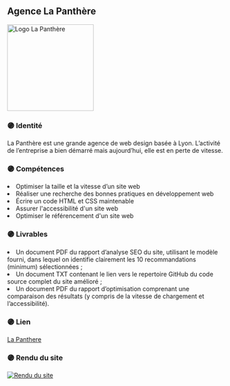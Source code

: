 <h2>Agence La Panthère</h2>

<img src="https://rafaeladev.github.io/OPCLapanthere/img/logo.png" alt="Logo La Panthère" style="width:200px;">

<h3>🟣 Identité</h3>

<p>La Panthère est une grande agence de web design basée à Lyon. L’activité de l’entreprise a bien démarré mais aujourd’hui, elle est en perte de vitesse.</p>



<h3>🟣 Compétences</h3>

<li>Optimiser la taille et la vitesse d’un site web</li>

<li>Réaliser une recherche des bonnes pratiques en développement web</li>

<li>Écrire un code HTML et CSS maintenable</li>

<li>Assurer l'accessibilité d'un site web</li>

<li>Optimiser le référencement d'un site web</li>


<h3>🟣 Livrables</h3>

<li>Un document PDF du rapport d’analyse SEO du site, utilisant le modèle fourni, dans lequel on identifie clairement les 10 recommandations (minimum) sélectionnées ;</li>
<li>Un document TXT contenant le lien vers le repertoire GitHub du code source complet du site amélioré ;</li>
<li>Un document PDF du rapport d’optimisation comprenant une comparaison des résultats (y compris de la vitesse de chargement et l’accessibilité).</li>


<h3>🟣 Lien</h3>

<a href="https://rafaeladev.github.io/OPCLapanthere/" target="_blank">La Panthere</a>


<h3>🟣 Rendu du site</h3>

<a href="https://rafaeladev.github.io/OPCohmyfood/" target="_blank"><img src="https://zupimages.net/viewer.php?id=22/49/6m5z.jpg" alt="Rendu du site"></a>
